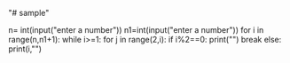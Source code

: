 "# sample"


n= int(input("enter a number"))
n1=int(input("enter a number"))
for i in range(n,n1+1):
  while i>=1:
    for j in range(2,i):
      if i%2==0:
        print("")
        break
    else:
      print(i,"")
